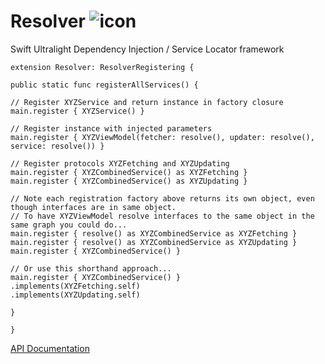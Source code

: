 # Resolver ![icon](https://user-images.githubusercontent.com/709283/32858974-cce8282a-ca12-11e7-944b-c8046156290b.png)
Swift Ultralight Dependency Injection / Service Locator framework

```
extension Resolver: ResolverRegistering {

public static func registerAllServices() {

// Register XYZService and return instance in factory closure
main.register { XYZService() }

// Register instance with injected parameters
main.register { XYZViewModel(fetcher: resolve(), updater: resolve(), service: resolve()) }

// Register protocols XYZFetching and XYZUpdating
main.register { XYZCombinedService() as XYZFetching }
main.register { XYZCombinedService() as XYZUpdating }

// Note each registration factory above returns its own object, even though interfaces are in same object.
// To have XYZViewModel resolve interfaces to the same object in the same graph you could do...
main.register { resolve() as XYZCombinedService as XYZFetching }
main.register { resolve() as XYZCombinedService as XYZUpdating }
main.register { XYZCombinedService() }

// Or use this shorthand approach...
main.register { XYZCombinedService() }
.implements(XYZFetching.self)
.implements(XYZUpdating.self)

}

}
```

[API Documentation](https://hmlongco.github.io/Resolver/Documentation/API/Classes/Resolver.html)
